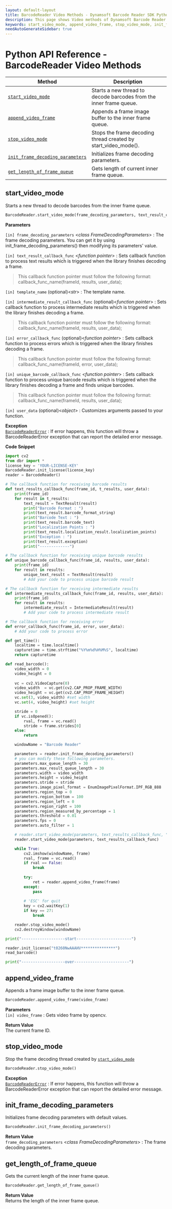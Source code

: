 ```yaml
---
layout: default-layout
title: BarcodeReader Video Methods - Dynamsoft Barcode Reader SDK Python Edition API Reference
description: This page shows Video methods of Dynamsoft Barcode Reader SDK Python Edition.
keywords: start_video_mode, append_video_frame, stop_video_mode, init_frame_decoding_parameters, get_length_of_frame_queue, video methods, BarcodeReader, api reference, python
needAutoGenerateSidebar: true
---
```


# Python API Reference - BarcodeReader Video Methods

   | Method               | Description |
   |----------------------|-------------|
   | [`start_video_mode`](#start_video_mode) | Starts a new thread to decode barcodes from the inner frame queue. |
   | [`append_video_frame`](#append_video_frame) | Appends a frame image buffer to the inner frame queue. |
   | [`stop_video_mode`](#stop_video_mode) | Stops the frame decoding thread created by start_video_mode(). |
   | [`init_frame_decoding_parameters`](#init_frame_decoding_parameters) | Initializes frame decoding parameters. |
   | [`get_length_of_frame_queue`](#get_length_of_frame_queue) | Gets length of current inner frame queue. |

## start_video_mode

Starts a new thread to decode barcodes from the inner frame queue.

```python
BarcodeReader.start_video_mode(frame_decoding_parameters, text_result_callback_func, template_name="", intermediate_result_callback_func=None, error_callback_func=None, unique_barcode_callback_func=None, user_data=None)
```

**Parameters**  

`[in] frame_decoding_parameters` <*class FrameDecodingParameters*> : The frame decoding parameters. You can get it by using init_frame_decoding_parameters() then modifying its parameters' value.

`[in] text_result_callback_func` <*function pointer*> : Sets callback function to process text results which is triggered when the library finishes decoding a frame.

> This callback function pointer must follow the following format: callback_func_name(frameId, results, user_data);

`[in] template_name` (optional)<*str*> : The template name.

`[in] intermediate_result_callback_func` (optional)<*function pointer*> : Sets callback function to process intermediate results which is triggered when the library finishes decoding a frame.

> This callback function pointer must follow the following format: callback_func_name(frameId, results, user_data);

`[in] error_callback_func` (optional)<*function pointer*> : Sets callback function to process errors which is triggered when the library finishes decoding a frame.

> This callback function pointer must follow the following format: callback_func_name(frameId, error, user_data);

`[in] unique_barcode_callback_func` <*function pointer*> : Sets callback function to process unique barcode results which is triggered when the library finishes decoding a frame and finds unique barcodes.

> This callback function pointer must follow the following format: callback_func_name(frameId, results, user_data);

`[in] user_data` (optional)<*object*> : Customizes arguments passed to your function.

**Exception**  
[`BarcodeReaderError`](../class/BarcodeReaderError.md) : If error happens, this function will throw a BarcodeReaderError exception that can report the detailed error message.

**Code Snippet**  

```python
import cv2
from dbr import *
license_key = 'YOUR-LICENSE-KEY'
BarcodeReader.init_license(license_key)
reader = BarcodeReader()

# The callback function for receiving barcode results
def text_results_callback_func(frame_id, t_results, user_data):
    print(frame_id)
    for result in t_results:
        text_result = TextResult(result)
        print("Barcode Format : ")
        print(text_result.barcode_format_string)
        print("Barcode Text : ")
        print(text_result.barcode_text)
        print("Localization Points : ")
        print(text_result.localization_result.localization_points)
        print("Exception : ")
        print(text_result.exception)
        print("-------------")

# The callback function for receiving unique barcode results
def unique_barcode_callback_func(frame_id, results, user_data):
    print(frame_id)
    for result in results:
        unique_text_result = TextResult(result)
        # Add your code to process unique barcode result

# The callback function for receiving intermediate results
def intermediate_results_callback_func(frame_id, results, user_data):
    print(frame_id)
    for result in results:
        intermediate_result = IntermediateResult(result)
        # Add your code to process intermediate result

# The callback function for receiving error
def error_callback_func(frame_id, error, user_data):
    # Add your code to process error

def get_time():
    localtime = time.localtime()
    capturetime = time.strftime("%Y%m%d%H%M%S", localtime)
    return capturetime

def read_barcode():
    video_width = 0
    video_height = 0
    
    vc = cv2.VideoCapture(0)
    video_width  = vc.get(cv2.CAP_PROP_FRAME_WIDTH)
    video_height = vc.get(cv2.CAP_PROP_FRAME_HEIGHT)
    vc.set(3, video_width) #set width
    vc.set(4, video_height) #set height

    stride = 0
    if vc.isOpened():  
        rval, frame = vc.read()
        stride = frame.strides[0]
    else:
        return

    windowName = "Barcode Reader"

    parameters = reader.init_frame_decoding_parameters()
    # you can modify these following parameters.
    parameters.max_queue_length = 30
    parameters.max_result_queue_length = 30
    parameters.width = video_width
    parameters.height = video_height
    parameters.stride = stride
    parameters.image_pixel_format = EnumImagePixelFormat.IPF_RGB_888
    parameters.region_top = 0
    parameters.region_bottom = 100
    parameters.region_left = 0
    parameters.region_right = 100
    parameters.region_measured_by_percentage = 1
    parameters.threshold = 0.01
    parameters.fps = 0
    parameters.auto_filter = 1

    # reader.start_video_mode(parameters, text_results_callback_func, "", intermediate_results_callback_func, error_callback_func, unique_barcode_callback_func)
    reader.start_video_mode(parameters, text_results_callback_func)

    while True:
        cv2.imshow(windowName, frame)
        rval, frame = vc.read()
        if rval == False:
            break
        
        try:
            ret = reader.append_video_frame(frame)
        except:
            pass
        
        # 'ESC' for quit
        key = cv2.waitKey(1)
        if key == 27:
            break

    reader.stop_video_mode()
    cv2.destroyWindow(windowName)

print("-------------------start------------------------")

reader.init_license("t0260NwAAAHV***************")
read_barcode()

print("-------------------over------------------------")
```

## append_video_frame

Appends a frame image buffer to the inner frame queue.  

```python
BarcodeReader.append_video_frame(video_frame)
```

**Parameters**  
`[in] video_frame` : Gets video frame by opencv.

**Return Value**  
The current frame ID.

## stop_video_mode

Stop the frame decoding thread created by [`start_video_mode`](#start_video_mode)

```python
BarcodeReader.stop_video_mode()
```

**Exception**  
[`BarcodeReaderError`](../class/BarcodeReaderError.md) : If error happens, this function will throw a BarcodeReaderError exception that can report the detailed error message.

## init_frame_decoding_parameters

Initializes frame decoding parameters with default values.

```python
BarcodeReader.init_frame_decoding_parameters()
```

**Return Value**  
`frame_decoding_parameters` <*class FrameDecodingParameters*> : The frame decoding parameters.

## get_length_of_frame_queue

Gets the current length of the inner frame queue.

```python
BarcodeReader.get_length_of_frame_queue()
```

**Return Value**  
Returns the length of the inner frame queue.
